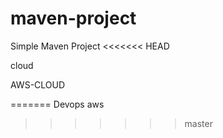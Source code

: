 # maven-project

Simple Maven Project
<<<<<<< HEAD

cloud

AWS-CLOUD

=======
Devops
aws
>>>>>>> master
